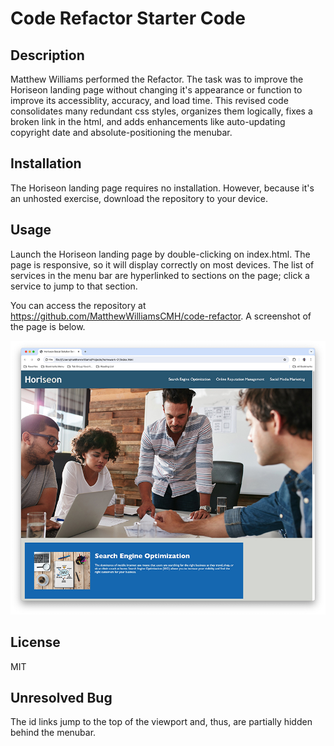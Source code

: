 # Code Refactor Starter Code

## Description
Matthew Williams performed the Refactor. The task was to improve the Horiseon landing page without changing it's appearance or function to improve its accessiblity, accuracy, and load time. This revised code consolidates many redundant css styles, organizes them logically, fixes a broken link in the html, and adds enhancements like auto-updating copyright date and absolute-positioning the menubar.

## Installation
The Horiseon landing page requires no installation. However, because it's an unhosted exercise, download the repository to your device.

## Usage
Launch the Horiseon landing page by double-clicking on index.html. The page is responsive, so it will display correctly on most devices. The list of services in the menu bar are hyperlinked to sections on the page; click a service to jump to that section.

You can access the repository at https://github.com/MatthewWilliamsCMH/code-refactor. A screenshot of the page is below.

![screen shot of the Horiseon landing page](./assets/images/horiseon.jpg)

## License
MIT

## Unresolved Bug
The id links jump to the top of the viewport and, thus, are partially hidden behind the menubar.